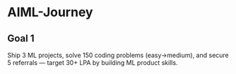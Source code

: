 # AIML-Journey

## Goal 1

Ship 3 ML projects, solve 150 coding problems (easy→medium), and secure 5 referrals — target 30+ LPA by building ML product skills.
